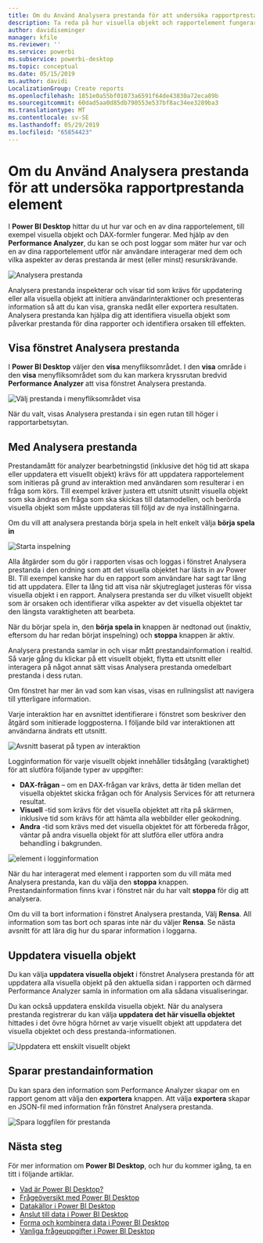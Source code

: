 ```yaml
---
title: Om du Använd Analysera prestanda för att undersöka rapportprestanda element i Power BI Desktop
description: Ta reda på hur visuella objekt och rapportelement fungerar när det gäller Resursanvändning och svarstider
author: davidiseminger
manager: kfile
ms.reviewer: ''
ms.service: powerbi
ms.subservice: powerbi-desktop
ms.topic: conceptual
ms.date: 05/15/2019
ms.author: davidi
LocalizationGroup: Create reports
ms.openlocfilehash: 1851e0a55bf01073a6591f64de43830a72eca89b
ms.sourcegitcommit: 60dad5aa0d85db790553e537bf8ac34ee3289ba3
ms.translationtype: MT
ms.contentlocale: sv-SE
ms.lasthandoff: 05/29/2019
ms.locfileid: "65854423"
---
```

# <a name="use-performance-analyzer-to-examine-report-element-performance"></a>Om du Använd Analysera prestanda för att undersöka rapportprestanda element

I **Power BI Desktop** hittar du ut hur var och en av dina rapportelement, till exempel visuella objekt och DAX-formler fungerar. Med hjälp av den **Performance Analyzer**, du kan se och post loggar som mäter hur var och en av dina rapportelement utför när användare interagerar med dem och vilka aspekter av deras prestanda är mest (eller minst) resurskrävande.

![Analysera prestanda](media/desktop-performance-analyzer/performance-analyzer-01.png)

Analysera prestanda inspekterar och visar tid som krävs för uppdatering eller alla visuella objekt att initiera användarinteraktioner och presenteras information så att du kan visa, granska nedåt eller exportera resultaten. Analysera prestanda kan hjälpa dig att identifiera visuella objekt som påverkar prestanda för dina rapporter och identifiera orsaken till effekten.

## <a name="displaying-the-performance-analyzer-pane"></a>Visa fönstret Analysera prestanda

I **Power BI Desktop** väljer den **visa** menyfliksområdet. I den **visa** område i den **visa** menyfliksområdet som du kan markera kryssrutan bredvid **Performance Analyzer** att visa fönstret Analysera prestanda.

![Välj prestanda i menyfliksområdet visa](media/desktop-performance-analyzer/performance-analyzer-02.png)

När du valt, visas Analysera prestanda i sin egen rutan till höger i rapportarbetsytan.

## <a name="using-performance-analyzer"></a>Med Analysera prestanda

Prestandamått för analyzer bearbetningstid (inklusive det hög tid att skapa eller uppdatera ett visuellt objekt) krävs för att uppdatera rapportelement som initieras på grund av interaktion med användaren som resulterar i en fråga som körs. Till exempel kräver justera ett utsnitt utsnitt visuella objekt som ska ändras en fråga som ska skickas till datamodellen, och berörda visuella objekt som måste uppdateras till följd av de nya inställningarna. 

Om du vill att analysera prestanda börja spela in helt enkelt välja **börja spela in**

![Starta inspelning](media/desktop-performance-analyzer/performance-analyzer-03.png)

Alla åtgärder som du gör i rapporten visas och loggas i fönstret Analysera prestanda i den ordning som att det visuella objektet har lästs in av Power BI. Till exempel kanske har du en rapport som användare har sagt tar lång tid att uppdatera. Eller ta lång tid att visa när skjutreglaget justeras för vissa visuella objekt i en rapport. Analysera prestanda ser du vilket visuellt objekt som är orsaken och identifierar vilka aspekter av det visuella objektet tar den längsta varaktigheten att bearbeta. 

När du börjar spela in, den **börja spela in** knappen är nedtonad out (inaktiv, eftersom du har redan börjat inspelning) och **stoppa** knappen är aktiv. 

Analysera prestanda samlar in och visar mått prestandainformation i realtid. Så varje gång du klickar på ett visuellt objekt, flytta ett utsnitt eller interagera på något annat sätt visas Analysera prestanda omedelbart prestanda i dess rutan.

Om fönstret har mer än vad som kan visas, visas en rullningslist att navigera till ytterligare information.

Varje interaktion har en avsnittet identifierare i fönstret som beskriver den åtgärd som initierade loggposterna. I följande bild var interaktionen att användarna ändrats ett utsnitt.

![Avsnitt baserat på typen av interaktion](media/desktop-performance-analyzer/performance-analyzer-04.png)

Logginformation för varje visuellt objekt innehåller tidsåtgång (varaktighet) för att slutföra följande typer av uppgifter:

* **DAX-frågan** – om en DAX-frågan var krävs, detta är tiden mellan det visuella objektet skicka frågan och för Analysis Services för att returnera resultat.
* **Visuell** -tid som krävs för det visuella objektet att rita på skärmen, inklusive tid som krävs för att hämta alla webbilder eller geokodning. 
* **Andra** -tid som krävs med det visuella objektet för att förbereda frågor, väntar på andra visuella objekt för att slutföra eller utföra andra behandling i bakgrunden.

![element i logginformation](media/desktop-performance-analyzer/performance-analyzer-06.png)

När du har interagerat med element i rapporten som du vill mäta med Analysera prestanda, kan du välja den **stoppa** knappen. Prestandainformation finns kvar i fönstret när du har valt **stoppa** för dig att analysera.

Om du vill ta bort information i fönstret Analysera prestanda, Välj **Rensa**. All information som tas bort och sparas inte när du väljer **Rensa**. Se nästa avsnitt för att lära dig hur du sparar information i loggarna. 

## <a name="refreshing-visuals"></a>Uppdatera visuella objekt

Du kan välja **uppdatera visuella objekt** i fönstret Analysera prestanda för att uppdatera alla visuella objekt på den aktuella sidan i rapporten och därmed Performance Analyzer samla in information om alla sådana visualiseringar.

Du kan också uppdatera enskilda visuella objekt. När du analysera prestanda registrerar du kan välja **uppdatera det här visuella objektet** hittades i det övre högra hörnet av varje visuellt objekt att uppdatera det visuella objektet och dess prestanda-informationen.

![Uppdatera ett enskilt visuellt objekt](media/desktop-performance-analyzer/performance-analyzer-07.png)

## <a name="saving-performance-information"></a>Sparar prestandainformation

Du kan spara den information som Performance Analyzer skapar om en rapport genom att välja den **exportera** knappen. Att välja **exportera** skapar en JSON-fil med information från fönstret Analysera prestanda. 

![Spara loggfilen för prestanda](media/desktop-performance-analyzer/performance-analyzer-05.png)


## <a name="next-steps"></a>Nästa steg
För mer information om **Power BI Desktop**, och hur du kommer igång, ta en titt i följande artiklar.

* [Vad är Power BI Desktop?](desktop-what-is-desktop.md)
* [Frågeöversikt med Power BI Desktop](desktop-query-overview.md)
* [Datakällor i Power BI Desktop](desktop-data-sources.md)
* [Anslut till data i Power BI Desktop](desktop-connect-to-data.md)
* [Forma och kombinera data i Power BI Desktop](desktop-shape-and-combine-data.md)
* [Vanliga frågeuppgifter i Power BI Desktop](desktop-common-query-tasks.md)   

